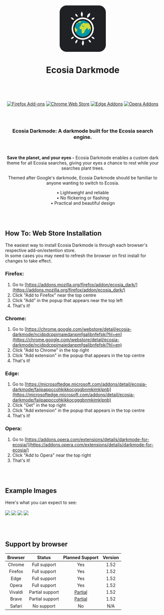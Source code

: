 <p align="center"><a href="https://kwii.tk" target="_blank" rel="noreferrer noopener"><img width="150" alt="Ecosia Darkmode Logo" src="https://raw.githubusercontent.com/KwiiHours/EcosiaDark/main/chromium/images/logo.png"></a></p>
<h1 align="center">Ecosia Darkmode<br/><br/></h1>

<br/>
<p align="center"><a rel="noreferrer noopener" href="https://addons.mozilla.org/firefox/addon/ecosia_dark/"><img alt="Firefox Add-ons" src="https://img.shields.io/badge/Firefox-202124.svg?&style=for-the-badge&logo=firefox-browser&logoColor=white"></a>   <a rel="noreferrer noopener" href="https://chrome.google.com/webstore/detail/ecosia-darkmode/ncidpdcppimaiedanpmfgalibnfefpki?hl=en"><img alt="Chrome Web Store" src="https://img.shields.io/badge/Chrome-202124.svg?&style=for-the-badge&logo=google-chrome&logoColor=white"></a>  <a rel="noreferrer noopener" href="https://microsoftedge.microsoft.com/addons/detail/ecosia-darkmode/faiipappccohkjkkocgggbnmkimklpnb"><img alt="Edge Addons" src="https://img.shields.io/badge/Edge-202124.svg?&style=for-the-badge&logo=microsoft-edge&logoColor=white"></a>
  <a rel="noreferrer noopener" href="https://addons.opera.com/extensions/details/darkmode-for-ecosia/"><img alt="Opera Addons" src="https://img.shields.io/badge/Opera-202124.svg?&style=for-the-badge&logo=opera&logoColor=white"></a>
<h2> </h2>
<br/>
<h3 align="center"> Ecosia Darkmode: A darkmode built for the Ecosia search engine.</h3>
<br/>
<p align="center"><strong>Save the planet, and your eyes -</strong> Ecosia Darkmode enables a custom dark theme for all Ecosia searches, giving your eyes a chance to rest while your searches plant trees. </p>

<p align="center">Themed after Google's darkmode, Ecosia Darkmode should be familiar to anyone wanting to switch to Ecosia.</p>


<p align="center">• Lightweight and reliable<br/>
• No flickering or flashing<br/>
• Practical and beautiful design</p>
</p>

<br/><br/>
## How To:  Web Store Installation
The easiest way to install Ecosia Darkmode is through each browser's respective add-on/extention store.<br/>
In some cases you may need to refresh the browser on first install for changes to take effect.

### Firefox:
1. Go to [https://addons.mozilla.org/firefox/addon/ecosia_dark/](https://addons.mozilla.org/firefox/addon/ecosia_dark/)
2. Click "Add to Firefox" near the top centre
3. Click "Add" in the popup that appears near the top left
4. That's it!

### Chrome:
1. Go to [https://chrome.google.com/webstore/detail/ecosia-darkmode/ncidpdcppimaiedanpmfgalibnfefpki?hl=en](https://chrome.google.com/webstore/detail/ecosia-darkmode/ncidpdcppimaiedanpmfgalibnfefpki?hl=en)
2. Click "Add to Chrome" in the top right
3. Click "Add extension" in the popup that appears in the top centre
4. That's it!

### Edge:
1. Go to [https://microsoftedge.microsoft.com/addons/detail/ecosia-darkmode/faiipappccohkjkkocgggbnmkimklpnb](https://microsoftedge.microsoft.com/addons/detail/ecosia-darkmode/faiipappccohkjkkocgggbnmkimklpnb)
2. Click "Get" in the top right
3. Click "Add extension" in the popup that appears in the top centre
4. That's it!

### Opera:
1. Go to [https://addons.opera.com/extensions/details/darkmode-for-ecosia/](https://addons.opera.com/extensions/details/darkmode-for-ecosia/)
2. Click "Add to Opera" near the top right
3. That's it!

<br/><br/>
## Example Images
Here's what you can expect to see:
<br/><br/>
<a href="https://i.imgur.com/nfWF0JS.png" target="_blank" rel="noreferrer noopener"><img width="400" src="https://i.imgur.com/nfWF0JS.png"></a>
<a href="https://i.imgur.com/lgHKBQq.png" target="_blank" rel="noreferrer noopener"><img width="400" src="https://i.imgur.com/lgHKBQq.png"></a>
<a href="https://i.imgur.com/mlDrCwQ.png" target="_blank" rel="noreferrer noopener"><img width="400" src="https://i.imgur.com/mlDrCwQ.png"></a>
<a href="https://i.imgur.com/BAhO1pU.png" target="_blank" rel="noreferrer noopener"><img width="400" src="https://i.imgur.com/BAhO1pU.png"></a>

<br/><br/>
## Support by browser
| **Browser** | **Status**      | **Planned Support**                                                                                               | **Version**   |
|:-----------:|:---------------:|:-----------------------------------------------------------------------------------------------------------------:|:-------------:|
| Chrome      | Full support    | Yes                                                                                                               | 1.52          |
| Firefox     | Full support    | Yes                                                                                                               | 1.52          |
| Edge        | Full support    | Yes                                                                                                               | 1.52          |
| Opera       | Full support    | Yes                                                                                                               | 1.52          |
| Vivaldi     | Partial support | [Partial](https://help.vivaldi.com/desktop/appearance-customization/extensions/#Install_an_extension_in_Vivaldi)  | 1.52          |
| Brave       | Partial support | [Partial](https://support.brave.com/hc/articles/360017909112-How-can-I-add-extensions-to-Brave)                   | 1.52          |
| Safari      | No support      | No                                                                                                                | N/A           |
